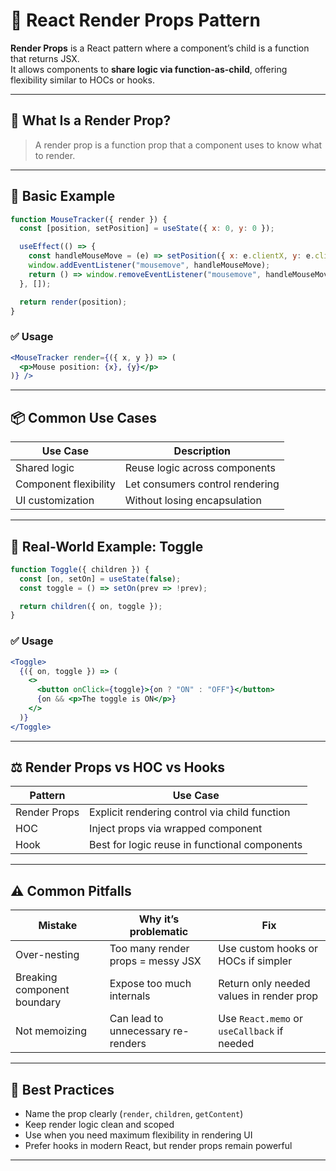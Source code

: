 
# 🧩 React Render Props Pattern

**Render Props** is a React pattern where a component’s child is a function that returns JSX.  
It allows components to **share logic via function-as-child**, offering flexibility similar to HOCs or hooks.

---

## 📌 What Is a Render Prop?

> A render prop is a function prop that a component uses to know what to render.

---

## 🧪 Basic Example

```jsx
function MouseTracker({ render }) {
  const [position, setPosition] = useState({ x: 0, y: 0 });

  useEffect(() => {
    const handleMouseMove = (e) => setPosition({ x: e.clientX, y: e.clientY });
    window.addEventListener("mousemove", handleMouseMove);
    return () => window.removeEventListener("mousemove", handleMouseMove);
  }, []);

  return render(position);
}
```

### ✅ Usage

```jsx
<MouseTracker render={({ x, y }) => (
  <p>Mouse position: {x}, {y}</p>
)} />
```

---

## 📦 Common Use Cases

| Use Case            | Description                     |
|---------------------|---------------------------------|
| Shared logic        | Reuse logic across components   |
| Component flexibility | Let consumers control rendering |
| UI customization    | Without losing encapsulation    |

---

## 🎯 Real-World Example: Toggle

```jsx
function Toggle({ children }) {
  const [on, setOn] = useState(false);
  const toggle = () => setOn(prev => !prev);

  return children({ on, toggle });
}
```

### ✅ Usage

```jsx
<Toggle>
  {({ on, toggle }) => (
    <>
      <button onClick={toggle}>{on ? "ON" : "OFF"}</button>
      {on && <p>The toggle is ON</p>}
    </>
  )}
</Toggle>
```

---

## ⚖️ Render Props vs HOC vs Hooks

| Pattern        | Use Case                            |
|----------------|-------------------------------------|
| Render Props   | Explicit rendering control via child function |
| HOC            | Inject props via wrapped component  |
| Hook           | Best for logic reuse in functional components |

---

## ⚠️ Common Pitfalls

| Mistake | Why it’s problematic | Fix |
|--------|------------------------|-----|
| Over-nesting | Too many render props = messy JSX | Use custom hooks or HOCs if simpler |
| Breaking component boundary | Expose too much internals | Return only needed values in render prop |
| Not memoizing | Can lead to unnecessary re-renders | Use `React.memo` or `useCallback` if needed |

---

## 🧠 Best Practices

- Name the prop clearly (`render`, `children`, `getContent`)
- Keep render logic clean and scoped
- Use when you need maximum flexibility in rendering UI
- Prefer hooks in modern React, but render props remain powerful

---

